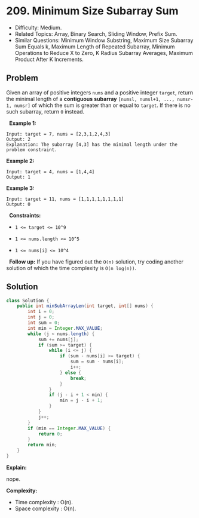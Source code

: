 # 209. Minimum Size Subarray Sum

- Difficulty: Medium.
- Related Topics: Array, Binary Search, Sliding Window, Prefix Sum.
- Similar Questions: Minimum Window Substring, Maximum Size Subarray Sum Equals k, Maximum Length of Repeated Subarray, Minimum Operations to Reduce X to Zero, K Radius Subarray Averages, Maximum Product After K Increments.

## Problem

Given an array of positive integers ```nums``` and a positive integer ```target```, return the minimal length of a **contiguous subarray** ```[numsl, numsl+1, ..., numsr-1, numsr]``` of which the sum is greater than or equal to ```target```. If there is no such subarray, return ```0``` instead.

 
**Example 1:**

```
Input: target = 7, nums = [2,3,1,2,4,3]
Output: 2
Explanation: The subarray [4,3] has the minimal length under the problem constraint.
```

**Example 2:**

```
Input: target = 4, nums = [1,4,4]
Output: 1
```

**Example 3:**

```
Input: target = 11, nums = [1,1,1,1,1,1,1,1]
Output: 0
```

 
**Constraints:**


	
- ```1 <= target <= 10^9```
	
- ```1 <= nums.length <= 10^5```
	
- ```1 <= nums[i] <= 10^4```


 
**Follow up:** If you have figured out the ```O(n)``` solution, try coding another solution of which the time complexity is ```O(n log(n))```.

## Solution

```java
class Solution {
    public int minSubArrayLen(int target, int[] nums) {
        int i = 0;
        int j = 0;
        int sum = 0;
        int min = Integer.MAX_VALUE;
        while (j < nums.length) {
            sum += nums[j];
            if (sum >= target) {
                while (i <= j) {
                    if (sum - nums[i] >= target) {
                        sum = sum - nums[i];
                        i++;
                    } else {
                        break;
                    }
                }
                if (j - i + 1 < min) {
                    min = j - i + 1;
                }
            }
            j++;
        }
        if (min == Integer.MAX_VALUE) {
            return 0;
        }
        return min;
    }
}
```

**Explain:**

nope.

**Complexity:**

* Time complexity : O(n).
* Space complexity : O(n).
